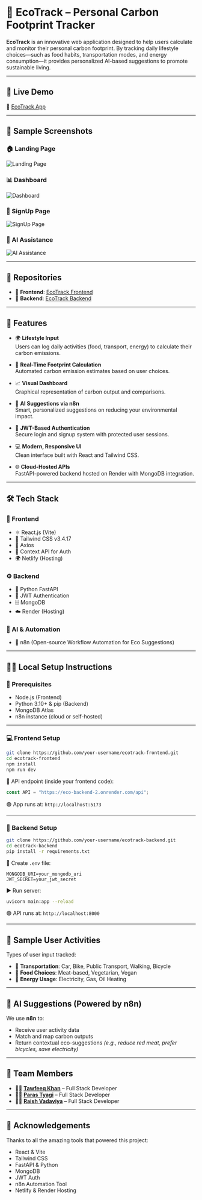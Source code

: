 # 🌱 EcoTrack – Personal Carbon Footprint Tracker

**EcoTrack** is an innovative web application designed to help users calculate and monitor their personal carbon footprint. By tracking daily lifestyle choices—such as food habits, transportation modes, and energy consumption—it provides personalized AI-based suggestions to promote sustainable living.

---

## 🔗 Live Demo

🔗 [EcoTrack App](https://ecotrack-gla.netlify.app/)

---

## 📸 Sample Screenshots

### 🏠 Landing Page
![Landing Page](https://res.cloudinary.com/deodsnio3/image/upload/v1753148895/EcoTrackLandingPage_img_r4klnt.png)

### 📊 Dashboard
![Dashboard](https://res.cloudinary.com/deodsnio3/image/upload/v1753149287/ETDashboard_2.0_uyzhwe.png)

### 🔐 SignUp Page
![SignUp Page](https://res.cloudinary.com/deodsnio3/image/upload/v1753148894/ETSignupPage_img_ad8i47.png)

### 🤖 AI Assistance
![AI Assistance](https://res.cloudinary.com/deodsnio3/image/upload/v1753149286/ETChatbot_2.0_e2glut.png)

---

## 📁 Repositories

- 🔸 **Frontend**: [EcoTrack Frontend](https://github.com/tawfeeqpathan12/frontend)
- 🔹 **Backend**: [EcoTrack Backend](https://github.com/Raish10100/eco-backend)

---

## 🚀 Features

- 🌍 **Lifestyle Input**  
  Users can log daily activities (food, transport, energy) to calculate their carbon emissions.

- 🧮 **Real-Time Footprint Calculation**  
  Automated carbon emission estimates based on user choices.

- 📈 **Visual Dashboard**  
  Graphical representation of carbon output and comparisons.

- 🧠 **AI Suggestions via n8n**  
  Smart, personalized suggestions on reducing your environmental impact.

- 🔐 **JWT-Based Authentication**  
  Secure login and signup system with protected user sessions.

- 💻 **Modern, Responsive UI**  
  Clean interface built with React and Tailwind CSS.

- 🌐 **Cloud-Hosted APIs**  
  FastAPI-powered backend hosted on Render with MongoDB integration.

---

## 🛠️ Tech Stack

### 🧩 Frontend  
- ⚛️ React.js (Vite)
- 💨 Tailwind CSS v3.4.17  
- 📡 Axios  
- 🔐 Context API for Auth  
- 🌍 Netlify (Hosting)

### ⚙️ Backend  
- 🐍 Python FastAPI  
- 🔑 JWT Authentication  
- 🗄️ MongoDB  
- ☁️ Render (Hosting)

### 🧠 AI & Automation  
- 🔄 n8n (Open-source Workflow Automation for Eco Suggestions)

---

## 🧑‍💻 Local Setup Instructions

### 🔧 Prerequisites
- Node.js (Frontend)
- Python 3.10+ & pip (Backend)
- MongoDB Atlas
- n8n instance (cloud or self-hosted)

---

### 💻 Frontend Setup

```bash
git clone https://github.com/your-username/ecotrack-frontend.git
cd ecotrack-frontend
npm install
npm run dev
````

🧪 API endpoint (inside your frontend code):

```js
const API = "https://eco-backend-2.onrender.com/api";
```

🟢 App runs at: `http://localhost:5173`

---

### 🐍 Backend Setup

```bash
git clone https://github.com/your-username/ecotrack-backend.git
cd ecotrack-backend
pip install -r requirements.txt
```

📝 Create `.env` file:

```
MONGODB_URI=your_mongodb_uri
JWT_SECRET=your_jwt_secret
```

▶️ Run server:

```bash
uvicorn main:app --reload
```

🟢 API runs at: `http://localhost:8000`

---

## 🧾 Sample User Activities

Types of user input tracked:

* 🚗 **Transportation**: Car, Bike, Public Transport, Walking, Bicycle
* 🍔 **Food Choices**: Meat-based, Vegetarian, Vegan
* 🔌 **Energy Usage**: Electricity, Gas, Oil Heating

---

## 🤖 AI Suggestions (Powered by n8n)

We use **n8n** to:

* Receive user activity data
* Match and map carbon outputs
* Return contextual eco-suggestions
  *(e.g., reduce red meat, prefer bicycles, save electricity)*

---

## 👥 Team Members

* 👨‍💻 [**Tawfeeq Khan**](https://www.linkedin.com/in/tawfeeq-ahmad-khan-452b4b293/) – Full Stack Developer  
* 👨‍💻 [**Paras Tyagi**](https://www.linkedin.com/in/paras-tyagi-772a9336b/) – Full Stack Developer  
* 👨‍💻 [**Raish Vadaviya**](https://www.linkedin.com/in/raish-vadaviya/) – Full Stack Developer

---


## 🙌 Acknowledgements

Thanks to all the amazing tools that powered this project:

* React & Vite
* Tailwind CSS
* FastAPI & Python
* MongoDB
* JWT Auth
* n8n Automation Tool
* Netlify & Render Hosting



